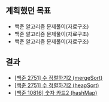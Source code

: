 ## 계획했던 목표
- 백준 알고리즘 문제풀이(자료구조)
- 백준 알고리즘 문제풀이(자료구조)
- 백준 알고리즘 문제풀이(자료구조)

## 결과
- [[백준 2751] 수 정렬하기2 (mergeSort)](https://blog.naver.com/kerochuu/222400771036)
- [[백준 2751] 수 정렬하기2 (heapSort)](https://blog.naver.com/kerochuu/222401475215)
- [[백준 10816] 숫자 카드2 (hashMap)](https://blog.naver.com/kerochuu/222401661473)
